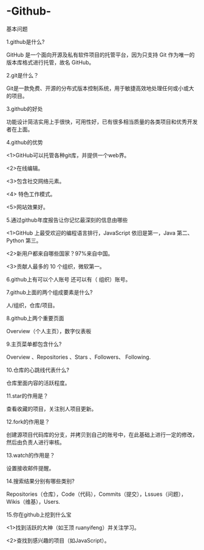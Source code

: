 # -Github-
基本问题

1.github是什么?
   
  GitHub 是一个面向开源及私有软件项目的托管平台，因为只支持 Git 作为唯一的版本库格式进行托管，故名 GitHub。

2.git是什么？

  Git是一款免费、开源的分布式版本控制系统，用于敏捷高效地处理任何或小或大的项目。

3.github的好处

  功能设计简洁实用上手很快，可用性好，已有很多相当质量的各类项目和优秀开发者在上面。
  
4.github的优势

  <1>GitHub可以托管各种git库，并提供一个web界。

  <2>在线编辑。

  <3>包含社交网络元素。

  <4> 特色工作模式。

  <5>网站效果好。


5.通过github年度报告让你记忆最深刻的信息由哪些

  <1>GitHub 上最受欢迎的编程语言排行，JavaScript 依旧是第一，Java 第二、Python 第三。

  <2>新用户都来自哪些国家？97%来自中国。

  <3>贡献人最多的 10 个组织，微软第一。


6.github上有可以个人账号 还可以有（ 组织）账号。


7.github上面的两个组成要素是什么?

  人/组织，仓库/项目。


8.github上两个重要页面

  Overview（个人主页），数字仪表板
  

9.主页菜单都包含什么?

  Overview 、Repositories 、Stars 、Followers、 Following.


10.仓库的心跳线代表什么?
   
   仓库里面内容的活跃程度。


11.star的作用是？
 
   查看收藏的项目，关注别人项目更新。


12.fork的作用是？

   创建源项目代码库的分支，并拷贝到自己的账号中，在此基础上进行一定的修改，然后由负责人进行审核。


13.watch的作用是？

 设置接收邮件提醒。


14.搜索结果分别有哪些类别?

Repositories（仓库），Code（代码），Commits（提交），Lssues（问题），Wikis（维基），Users.


15.你在github上挖到什么宝


<1>找到活跃的大神（如王顶 ruanyifeng）并关注学习。

<2>查找到感兴趣的项目（如JavaScript）。
